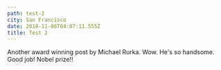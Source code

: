 ```yaml
---
path: test-2
city: San Francisco
date: 2018-11-06T04:07:11.555Z
title: Test 2
---
```

Another award winning post by Michael Rurka. Wow. He's so handsome. Good job! Nobel prize!!
